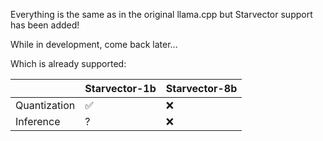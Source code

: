 Everything is the same as in the original llama.cpp but Starvector support has been added!

While in development, come back later... 

Which is already supported:

|  | Starvector-1b          |Starvector-8b           |
| --- | --- | --- |
|  Quantization     | ✅ | ❌ |
|  Inference     | ? | ❌ |


